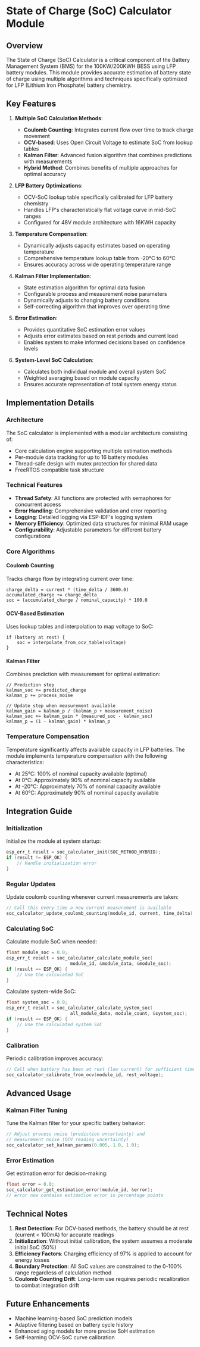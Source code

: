 # State of Charge (SoC) Calculator Module

## Overview

The State of Charge (SoC) Calculator is a critical component of the Battery Management System (BMS) for the 100KW/200KWH BESS using LFP battery modules. This module provides accurate estimation of battery state of charge using multiple algorithms and techniques specifically optimized for LFP (Lithium Iron Phosphate) battery chemistry.

## Key Features

1. **Multiple SoC Calculation Methods**:
   - **Coulomb Counting**: Integrates current flow over time to track charge movement
   - **OCV-based**: Uses Open Circuit Voltage to estimate SoC from lookup tables
   - **Kalman Filter**: Advanced fusion algorithm that combines predictions with measurements
   - **Hybrid Method**: Combines benefits of multiple approaches for optimal accuracy

2. **LFP Battery Optimizations**:
   - OCV-SoC lookup table specifically calibrated for LFP battery chemistry
   - Handles LFP's characteristically flat voltage curve in mid-SoC ranges
   - Configured for 48V module architecture with 16KWH capacity

3. **Temperature Compensation**:
   - Dynamically adjusts capacity estimates based on operating temperature
   - Comprehensive temperature lookup table from -20°C to 60°C
   - Ensures accuracy across wide operating temperature range

4. **Kalman Filter Implementation**:
   - State estimation algorithm for optimal data fusion
   - Configurable process and measurement noise parameters
   - Dynamically adjusts to changing battery conditions
   - Self-correcting algorithm that improves over operating time

5. **Error Estimation**:
   - Provides quantitative SoC estimation error values
   - Adjusts error estimates based on rest periods and current load
   - Enables system to make informed decisions based on confidence levels

6. **System-Level SoC Calculation**:
   - Calculates both individual module and overall system SoC
   - Weighted averaging based on module capacity
   - Ensures accurate representation of total system energy status

## Implementation Details

### Architecture

The SoC calculator is implemented with a modular architecture consisting of:

- Core calculation engine supporting multiple estimation methods
- Per-module data tracking for up to 16 battery modules
- Thread-safe design with mutex protection for shared data
- FreeRTOS compatible task structure

### Technical Features

- **Thread Safety**: All functions are protected with semaphores for concurrent access
- **Error Handling**: Comprehensive validation and error reporting
- **Logging**: Detailed logging via ESP-IDF's logging system
- **Memory Efficiency**: Optimized data structures for minimal RAM usage
- **Configurability**: Adjustable parameters for different battery configurations

### Core Algorithms

#### Coulomb Counting
Tracks charge flow by integrating current over time:
```
charge_delta = current * (time_delta / 3600.0)
accumulated_charge += charge_delta
soc = (accumulated_charge / nominal_capacity) * 100.0
```

#### OCV-Based Estimation
Uses lookup tables and interpolation to map voltage to SoC:
```
if (battery at rest) {
    soc = interpolate_from_ocv_table(voltage)
}
```

#### Kalman Filter
Combines prediction with measurement for optimal estimation:
```
// Prediction step
kalman_soc += predicted_change
kalman_p += process_noise

// Update step when measurement available
kalman_gain = kalman_p / (kalman_p + measurement_noise)
kalman_soc += kalman_gain * (measured_soc - kalman_soc)
kalman_p = (1 - kalman_gain) * kalman_p
```

### Temperature Compensation

Temperature significantly affects available capacity in LFP batteries. The module implements temperature compensation with the following characteristics:

- At 25°C: 100% of nominal capacity available (optimal)
- At 0°C: Approximately 90% of nominal capacity available
- At -20°C: Approximately 70% of nominal capacity available
- At 60°C: Approximately 90% of nominal capacity available

## Integration Guide

### Initialization

Initialize the module at system startup:

```c
esp_err_t result = soc_calculator_init(SOC_METHOD_HYBRID);
if (result != ESP_OK) {
    // Handle initialization error
}
```

### Regular Updates

Update coulomb counting whenever current measurements are taken:

```c
// Call this every time a new current measurement is available
soc_calculator_update_coulomb_counting(module_id, current, time_delta);
```

### Calculating SoC

Calculate module SoC when needed:

```c
float module_soc = 0.0;
esp_err_t result = soc_calculator_calculate_module_soc(
                        module_id, &module_data, &module_soc);
if (result == ESP_OK) {
    // Use the calculated SoC
}
```

Calculate system-wide SoC:

```c
float system_soc = 0.0;
esp_err_t result = soc_calculator_calculate_system_soc(
                        all_module_data, module_count, &system_soc);
if (result == ESP_OK) {
    // Use the calculated system SoC
}
```

### Calibration

Periodic calibration improves accuracy:

```c
// Call when battery has been at rest (low current) for sufficient time
soc_calculator_calibrate_from_ocv(module_id, rest_voltage);
```

## Advanced Usage

### Kalman Filter Tuning

Tune the Kalman filter for your specific battery behavior:

```c
// Adjust process noise (prediction uncertainty) and 
// measurement noise (OCV reading uncertainty)
soc_calculator_set_kalman_params(0.005, 1.0, 1.0);
```

### Error Estimation

Get estimation error for decision-making:

```c
float error = 0.0;
soc_calculator_get_estimation_error(module_id, &error);
// error now contains estimation error in percentage points
```

## Technical Notes

1. **Rest Detection**: For OCV-based methods, the battery should be at rest (current < 100mA) for accurate readings
2. **Initialization**: Without initial calibration, the system assumes a moderate initial SoC (50%)
3. **Efficiency Factors**: Charging efficiency of 97% is applied to account for energy losses
4. **Boundary Protection**: All SoC values are constrained to the 0-100% range regardless of calculation method
5. **Coulomb Counting Drift**: Long-term use requires periodic recalibration to combat integration drift

## Future Enhancements

- Machine learning-based SoC prediction models
- Adaptive filtering based on battery cycle history
- Enhanced aging models for more precise SoH estimation
- Self-learning OCV-SoC curve calibration
